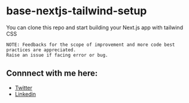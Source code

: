 # base-nextjs-tailwind-setup


 You can clone this repo and start building your Next.js app with tailwind CSS

``` 
NOTE: Feedbacks for the scope of improvement and more code best practices are appreciated. 
Raise an issue if facing error or bug. 
``` 

## Connnect with me here: 

- [Twitter](https://twitter.com/sarthakjdev)<br>
- [Linkedin](https://www.linkedin.com/in/sarthakjdev)
